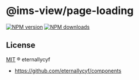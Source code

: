 # @ims-view/page-loading

[![NPM version][version-image]][version-url] [![NPM downloads][download-image]][download-url]

## License

[MIT](../../LICENSE) ® eternallycyf

<!-- npm url -->

[version-image]: http://img.shields.io/npm/v/@ims-view/page-loading.svg?color=deepgreen&label=latest
[version-url]: http://npmjs.org/package/@ims-view/page-loading
[download-image]: https://img.shields.io/npm/dm/@ims-view/page-loading.svg
[download-url]: https://npmjs.org/package/@ims-view/page-loading

<!-- repo url -->

- https://github.com/eternallycyf/components
